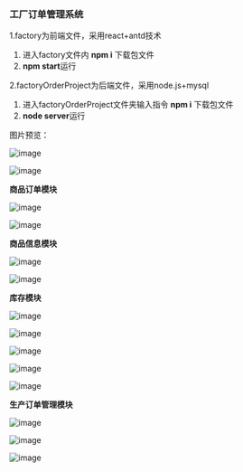 ### 工厂订单管理系统
1.factory为前端文件，采用react+antd技术


1. 进入factory文件内 **npm i** 下载包文件
2. **npm start**运行


2.factoryOrderProject为后端文件，采用node.js+mysql

1. 进入factoryOrderProject文件夹输入指令 **npm i** 下载包文件
2. **node server**运行

图片预览：

![image](https://user-images.githubusercontent.com/61001788/183038601-1fec7ade-3096-4e2c-beec-f4f66cb03112.png)

![image](https://user-images.githubusercontent.com/61001788/183038629-dbf31607-65de-4a54-bb5b-056a10bf17ac.png)

**商品订单模块**

![image](https://user-images.githubusercontent.com/61001788/183038823-858715ca-5d3c-4fd3-b98a-dfac42b6533a.png)

![image](https://user-images.githubusercontent.com/61001788/183038868-4ea08d2e-cfd4-4817-958e-956be0198102.png)

**商品信息模块**

![image](https://user-images.githubusercontent.com/61001788/183038910-1b239f8e-b6fe-4f67-9468-f8b314f1e038.png)

![image](https://user-images.githubusercontent.com/61001788/183038942-1e7a2a26-8bc8-41ec-8f75-ef77f5a24836.png)

**库存模块**

![image](https://user-images.githubusercontent.com/61001788/183039060-5617c159-189c-4e4b-80b9-9463a5bd4a9a.png)

![image](https://user-images.githubusercontent.com/61001788/183039119-cfe7c64c-afc8-4858-824c-e899be0385af.png)

![image](https://user-images.githubusercontent.com/61001788/183039142-45f7673f-49a2-4525-b7a3-8340480f4404.png)

![image](https://user-images.githubusercontent.com/61001788/183039166-33e35f47-fe4c-40c3-879e-84c474116757.png)

![image](https://user-images.githubusercontent.com/61001788/183039345-71229496-2f20-4200-a405-ec96c21cf632.png)

**生产订单管理模块**

![image](https://user-images.githubusercontent.com/61001788/183039209-407d5132-da0e-4796-af4e-fba77b9827c9.png)

![image](https://user-images.githubusercontent.com/61001788/183039240-7979055e-d0e1-4d60-a18e-50d51f8e0882.png)

![image](https://user-images.githubusercontent.com/61001788/183039285-5c166e1a-4df0-4e6e-a3fe-8f2d2f9b4a6e.png)
